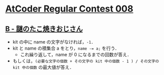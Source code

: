 # [AtCoder Regular Contest 008](https://atcoder.jp/contests/arc008/tasks)

## [B - 謎のたこ焼きおじさん](https://atcoder.jp/contests/arc008/tasks/arc008_2)
- kit の中に name の文字がなければ，`-1`．
- kit と name の積集合 a をとり，`name -= a;` を行う．
	- これ繰り返して，name が 0 になるまでの回数が答え．
- もしくは，`(必要な文字の個数 + その文字の kit 中の個数 - 1 ) / その文字の kit 中の個数` の最大値が答え．
